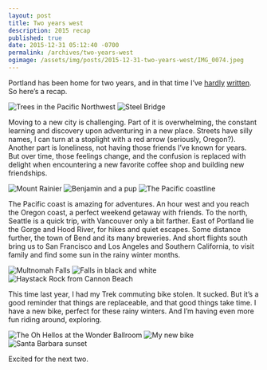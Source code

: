 ```yaml
---
layout: post
title: Two years west
description: 2015 recap
published: true
date: 2015-12-31 05:12:40 -0700
permalink: /archives/two-years-west
ogimage: /assets/img/posts/2015-12-31-two-years-west/IMG_0074.jpeg
---
```

Portland has been home for two years, and in that time I’ve [hardly][1] [written][2]. So here’s a recap.

![Trees in the Pacific Northwest][3]
![Steel Bridge][4]

Moving to a new city is challenging. Part of it is overwhelming, the constant learning and discovery upon adventuring in a new place. Streets have silly names, I can turn at a stoplight with a red arrow (seriously, Oregon?). Another part is loneliness, not having those friends I’ve known for years. But over time, those feelings change, and the confusion is replaced with delight when encountering a new favorite coffee shop and building new friendships.

![Mount Rainier][5]
![Benjamin and a pup][6]
![The Pacific coastline][7]

The Pacific coast is amazing for adventures. An hour west and you reach the Oregon coast, a perfect weekend getaway with friends. To the north, Seattle is a quick trip, with Vancouver only a bit farther. East of Portland lie the Gorge and Hood River, for hikes and quiet escapes. Some distance further, the town of Bend and its many breweries. And short flights south bring us to San Francisco and Los Angeles and Southern California, to visit family and find some sun in the rainy winter months.

![Multnomah Falls][8]
![Falls in black and white][9]
![Haystack Rock from Cannon Beach][10]

This time last year, I had my Trek commuting bike stolen. It sucked. But it’s a good reminder that things are replaceable, and that good things take time. I have a new bike, perfect for these rainy winters. And I’m having even more fun riding around, exploring.

![The Oh Hellos at the Wonder Ballroom][11]
![My new bike][12]
![Santa Barbara sunset][13]

Excited for the next two.

[1]: /archives/moving-west
[2]: /archives/one-year-west
[3]: /assets/img/posts/2015-12-31-two-years-west/IMG_0675.jpeg
[4]: /assets/img/posts/2015-12-31-two-years-west/IMG_0701.jpeg
[5]: /assets/img/posts/2015-12-31-two-years-west/IMG_1566.jpeg
[6]: /assets/img/posts/2015-12-31-two-years-west/IMG_1620.jpeg
[7]: /assets/img/posts/2015-12-31-two-years-west/IMG_2385.jpeg
[8]: /assets/img/posts/2015-12-31-two-years-west/IMG_0074.jpeg
[9]: /assets/img/posts/2015-12-31-two-years-west/IMG_0075.jpeg
[10]: /assets/img/posts/2015-12-31-two-years-west/IMG_3084.jpeg
[11]: /assets/img/posts/2015-12-31-two-years-west/8116220C-284B-4248-A850-57D4041BF4E4.jpeg
[12]: /assets/img/posts/2015-12-31-two-years-west/IMG_0458.jpeg
[13]: /assets/img/posts/2015-12-31-two-years-west/IMG_0908.jpeg